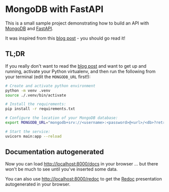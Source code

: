 # MongoDB with FastAPI

This is a small sample project demonstrating how to build an API with [MongoDB](https://developer.mongodb.com/) and [FastAPI](https://fastapi.tiangolo.com/).

It was inspired from this [blog post](https://developer.mongodb.com/quickstart/python-quickstart-fastapi/) - you should go read it!

## TL;DR

If you really don't want to read the [blog post](https://developer.mongodb.com/quickstart/python-quickstart-fastapi/) and want to get up and running,
activate your Python virtualenv, and then run the following from your terminal (edit the `MONGODB_URL` first!):

```bash
# Create and activate python environment 
python -m venv .venv
source ./.venv/bin/activate

# Install the requirements:
pip install -r requirements.txt

# Configure the location of your MongoDB database:
export MONGODB_URL="mongodb+srv://<username>:<password>@<url>/<db>?retryWrites=true&w=majority"

# Start the service:
uvicorn main:app --reload
```

## Documentation autogenerated 

Now you can load [http://localhost:8000/docs](http://localhost:8000/docs) in your browser ... but there won't be much to see until you've inserted some data.

You can also use [http://localhost:8000/redoc](http://localhost:8000/redoc) to get the [Redoc](https://github.com/Redocly/redoc) presentation autogenerated in your browser.
